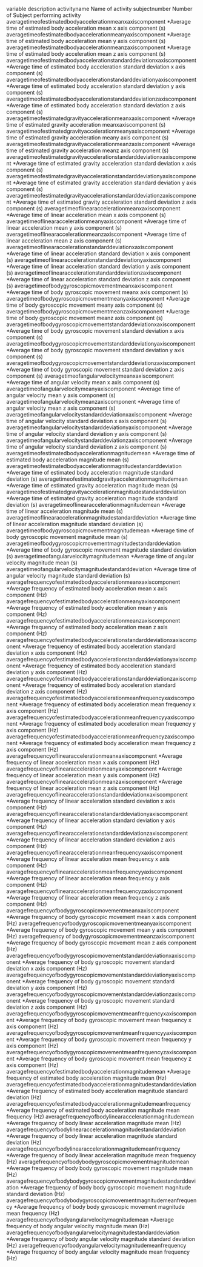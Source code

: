 variable                                                                description
activityname                                                            Name of activity
subjectnumber                                                           Number of Subject performing activity
averagetimeofestimatedbodyaccelerationmeanxaxiscomponent                *Average time of estimated body acceleration mean x axis component (s)
averagetimeofestimatedbodyaccelerationmeanyaxiscomponent                *Average time of estimated body acceleration mean y axis component (s)
averagetimeofestimatedbodyaccelerationmeanzaxiscomponent                *Average time of estimated body acceleration mean z axis component (s)
averagetimeofestimatedbodyaccelerationstandarddeviationxaxiscomponent   *Average time of estimated body acceleration standard deviation x axis component (s)
averagetimeofestimatedbodyaccelerationstandarddeviationyaxiscomponent   *Average time of estimated body acceleration standard deviation y axis component (s)
averagetimeofestimatedbodyaccelerationstandarddeviationzaxiscomponent   *Average time of estimated body acceleration standard deviation z axis component (s)
averagetimeofestimatedgravityaccelerationmeanxaxiscomponent             *Average time of estimated gravity acceleration meanxaxiscomponent (s)
averagetimeofestimatedgravityaccelerationmeanyaxiscomponent             *Average time of estimated gravity acceleration meany axis component (s)
averagetimeofestimatedgravityaccelerationmeanzaxiscomponent             *Average time of estimated gravity acceleration meanz axis component (s)
averagetimeofestimatedgravityaccelerationstandarddeviationxaxiscomponent *Average time of estimated gravity acceleration standard deviation x axis component (s)
averagetimeofestimatedgravityaccelerationstandarddeviationyaxiscomponent *Average time of estimated gravity acceleration standard deviation y axis component (s)
averagetimeofestimatedgravityaccelerationstandarddeviationzaxiscomponent *Average time of estimated gravity acceleration standard deviation z axis component (s)
averagetimeoflinearaccelerationmeanxaxiscomponent                       *Average time of linear acceleration mean x axis component (s)
averagetimeoflinearaccelerationmeanyaxiscomponent                       *Average  time of linear acceleration mean y axis component (s)
averagetimeoflinearaccelerationmeanzaxiscomponent                       *Average  time of linear acceleration mean z axis component (s)
averagetimeoflinearaccelerationstandarddeviationxaxiscomponent          *Average time of linear acceleration standard deviation x axis component (s)
averagetimeoflinearaccelerationstandarddeviationyaxiscomponent          *Average time of linear acceleration standard deviation y axis component (s)
averagetimeoflinearaccelerationstandarddeviationzaxiscomponent          *Average time of linear acceleration standard deviation z axis component (s)
averagetimeofbodygyroscopicmovementmeanxaxiscomponent                   *Average time of body gyroscopic movement meanx axis component (s)
averagetimeofbodygyroscopicmovementmeanyaxiscomponent                   *Average time of body gyroscopic movement meany axis component (s)
averagetimeofbodygyroscopicmovementmeanzaxiscomponent                   *Average time of body gyroscopic movement meanz axis component (s)
averagetimeofbodygyroscopicmovementstandarddeviationxaxiscomponent      *Average time of body gyroscopic movement standard deviation x axis component (s)
averagetimeofbodygyroscopicmovementstandarddeviationyaxiscomponent      *Average time of body gyroscopic movement standard deviation y axis component (s)
averagetimeofbodygyroscopicmovementstandarddeviationzaxiscomponent      *Average time of body gyroscopic movement standard deviation z axis component (s)
averagetimeofangularvelocitymeanxaxiscomponent                          *Average time of angular velocity mean x axis component (s)
averagetimeofangularvelocitymeanyaxiscomponent                          *Average time of angular velocity mean y axis component (s)
averagetimeofangularvelocitymeanzaxiscomponent                          *Average time of angular velocity mean z axis component (s)
averagetimeofangularvelocitystandarddeviationxaxiscomponent             *Average time of angular velocity standard deviation x axis component (s)
averagetimeofangularvelocitystandarddeviationyaxiscomponent             *Average time of angular velocity standard deviation y axis component (s)
averagetimeofangularvelocitystandarddeviationzaxiscomponent             *Average time of angular velocity standard deviation z axis component (s)
averagetimeofestimatedbodyaccelerationmagnitudemean                     *Average time of estimated body acceleration magnitude mean (s)
averagetimeofestimatedbodyaccelerationmagnitudestandarddeviation        *Average time of estimated body acceleration magnitude standard deviation  (s)
averagetimeofestimatedgravityaccelerationmagnitudemean                  *Average time of estimated gravity acceleration magnitude mean (s)
averagetimeofestimatedgravityaccelerationmagnitudestandarddeviation     *Average time of estimated gravity acceleration magnitude standard deviation  (s)
averagetimeoflinearaccelerationmagnitudemean                            *Average time of linear acceleration magnitude mean (s)
averagetimeoflinearaccelerationmagnitudestandarddeviation               *Average time of linear acceleration magnitude standard deviation  (s)
averagetimeofbodygyroscopicmovementmagnitudemean                        *Average time of body gyroscopic movement magnitude mean (s)
averagetimeofbodygyroscopicmovementmagnitudestandarddeviation           *Average time of body gyroscopic movement magnitude standard deviation  (s)
averagetimeofangularvelocitymagnitudemean                               *Average time of angular velocity magnitude mean (s)
averagetimeofangularvelocitymagnitudestandarddeviation                  *Average time of angular velocity magnitude standard deviation  (s)
averagefrequencyofestimatedbodyaccelerationmeanxaxiscomponent           *Average frequency of  estimated body acceleration mean x axis component (Hz)
averagefrequencyofestimatedbodyaccelerationmeanyaxiscomponent           *Average frequency of  estimated body acceleration mean y axis component (Hz)
averagefrequencyofestimatedbodyaccelerationmeanzaxiscomponent           *Average frequency of  estimated body acceleration mean z axis component (Hz)
averagefrequencyofestimatedbodyaccelerationstandarddeviationxaxiscomponent *Average frequency of estimated body acceleration standard deviation x axis component (Hz)
averagefrequencyofestimatedbodyaccelerationstandarddeviationyaxiscomponent *Average frequency of estimated body acceleration standard deviation y axis component (Hz)
averagefrequencyofestimatedbodyaccelerationstandarddeviationzaxiscomponent *Average frequency of estimated body acceleration standard deviation z axis component (Hz)
averagefrequencyofestimatedbodyaccelerationmeanfrequencyxaxiscomponent  *Average frequency of estimated body acceleration mean frequency x axis component (Hz)
averagefrequencyofestimatedbodyaccelerationmeanfrequencyyaxiscomponent  *Average frequency of estimated body acceleration mean frequency y axis component (Hz)
averagefrequencyofestimatedbodyaccelerationmeanfrequencyzaxiscomponent  *Average frequency of estimated body acceleration mean frequency z axis component (Hz)
averagefrequencyoflinearaccelerationmeanxaxiscomponent                  *Average frequency of linear acceleration mean x axis component (Hz)
averagefrequencyoflinearaccelerationmeanyaxiscomponent                  *Average frequency of linear acceleration mean y axis component (Hz)
averagefrequencyoflinearaccelerationmeanzaxiscomponent                  *Average frequency of linear acceleration mean z axis component (Hz)
averagefrequencyoflinearaccelerationstandarddeviationxaxiscomponent     *Average frequency of linear acceleration standard deviation x axis component (Hz)
averagefrequencyoflinearaccelerationstandarddeviationyaxiscomponent     *Average frequency of linear acceleration standard deviation y axis component (Hz)
averagefrequencyoflinearaccelerationstandarddeviationzaxiscomponent     *Average frequency of linear acceleration standard deviation z axis component (Hz)
averagefrequencyoflinearaccelerationmeanfrequencyxaxiscomponent         *Average frequency of linear acceleration mean frequency x axis component (Hz)
averagefrequencyoflinearaccelerationmeanfrequencyyaxiscomponent         *Average frequency of linear acceleration mean frequency y axis component (Hz)
averagefrequencyoflinearaccelerationmeanfrequencyzaxiscomponent         *Average frequency of linear acceleration mean frequency z axis component (Hz)
averagefrequencyofbodygyroscopicmovementmeanxaxiscomponent              *Average frequency of body gyroscopic movement mean x axis component (Hz)
averagefrequencyofbodygyroscopicmovementmeanyaxiscomponent              *Average frequency of  body gyroscopic movement mean y axis component (Hz)
averagefrequency of bodygyroscopicmovementmeanzaxiscomponent *Average frequency of  body gyroscopic movement mean z axis component (Hz)
averagefrequencyofbodygyroscopicmovementstandarddeviationxaxiscomponent *Average frequency of  body gyroscopic movement standard deviation x axis component (Hz)
averagefrequencyofbodygyroscopicmovementstandarddeviationyaxiscomponent *Average frequency of  body gyroscopic movement standard deviation y axis component (Hz)
averagefrequencyofbodygyroscopicmovementstandarddeviationzaxiscomponent *Average frequency of  body gyroscopic movement standard deviation z axis component (Hz)
averagefrequencyofbodygyroscopicmovementmeanfrequencyxaxiscomponent *Average frequency of  body gyroscopic movement mean frequency x axis component (Hz)
averagefrequencyofbodygyroscopicmovementmeanfrequencyyaxiscomponent *Average frequency of body gyroscopic movement mean frequency y axis component (Hz)
averagefrequencyofbodygyroscopicmovementmeanfrequencyzaxiscomponent *Average frequency of body gyroscopic movement mean frequency z axis component (Hz)
averagefrequencyofestimatedbodyaccelerationmagnitudemean *Average frequency of estimated body acceleration magnitude mean (Hz)
averagefrequencyofestimatedbodyaccelerationmagnitudestandarddeviation *Average frequency of estimated body acceleration magnitude standard deviation  (Hz)
averagefrequencyofestimatedbodyaccelerationmagnitudemeanfrequency *Average frequency of estimated body acceleration magnitude mean frequency (Hz)
averagefrequencyofbodylinearaccelerationmagnitudemean *Average frequency of body linear acceleration magnitude mean (Hz)
averagefrequencyofbodylinearaccelerationmagnitudestandarddeviation *Average frequency of body linear acceleration magnitude standard deviation  (Hz)
averagefrequencyofbodylinearaccelerationmagnitudemeanfrequency *Average frequency of body linear acceleration magnitude mean frequency (Hz)
averagefrequencyofbodybodygyroscopicmovementmagnitudemean *Average frequency of body body gyroscopic movement magnitude mean (Hz)
averagefrequencyofbodybodygyroscopicmovementmagnitudestandarddeviation *Average frequency of body body gyroscopic movement magnitude standard deviation  (Hz)
averagefrequencyofbodybodygyroscopicmovementmagnitudemeanfrequency *Average frequency of body body gyroscopic movement magnitude mean frequency (Hz)
averagefrequencyofbodyangularvelocitymagnitudemean *Average frequency of body angular velocity magnitude mean (Hz)
averagefrequencyofbodyangularvelocitymagnitudestandarddeviation *Average frequency of body angular velocity magnitude standard deviation  (Hz)
averagefrequencyofbodyangularvelocitymagnitudemeanfrequency *Average frequency of body angular velocity magnitude mean frequency (Hz)
